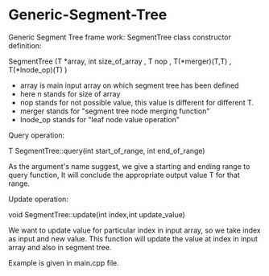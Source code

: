 # Generic-Segment-Tree
Generic Segment Tree frame work:
SegmentTree class constructor definition:

SegmentTree<T> (T *array, int size_of_array , T nop , T(*merger)(T,T) , T(*lnode_op)(T) )
  
- array is main input array on which segment tree has been defined          
- here n stands for size of array                                           
- nop stands for not possible value, this value is different for different T.                             
- merger stands for "segment tree node merging function"                    
- lnode_op stands for "leaf node value operation"

Query operation:

T SegmentTree<T>::query(int start_of_range, int end_of_range)
  
As the argument's name suggest, we give a starting and ending range to query function, It will conclude the appropriate 
output value T for that range.

Update operation:

void SegmentTree<T>::update(int index,int update_value)

We want to update value for particular index in input array, so we take index as input and new value. This function will update the value at index in input array and also in segment tree.


Example is given in main.cpp file.

  
